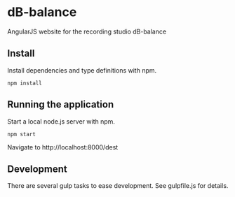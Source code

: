 # dB-balance
AngularJS website for the recording studio dB-balance

## Install
Install dependencies and type definitions with npm.
```
npm install
```

## Running the application
Start a local node.js server with npm.
```
npm start
```

Navigate to http://localhost:8000/dest

## Development
There are several gulp tasks to ease development.
See gulpfile.js for details.
